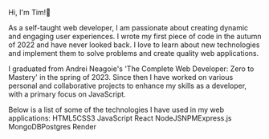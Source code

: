 Hi, I'm Tim!👋

As a self-taught web developer, I am passionate about creating dynamic and engaging user experiences. I wrote my first piece of code in the autumn of 2022 and have never looked back. I love to learn about new technologies and implement them to solve problems and create quality web applications.

I graduated from Andrei Neagoie's 'The Complete Web Developer: Zero to Mastery' in the spring of 2023. Since then I have worked on various personal and collaborative projects to enhance my skills as a developer, with a primary focus on JavaScript.

Below is a list of some of the technologies I have used in my web applications:
HTML5CSS3
JavaScript
React
NodeJSNPMExpress.js
MongoDBPostgres
Render
